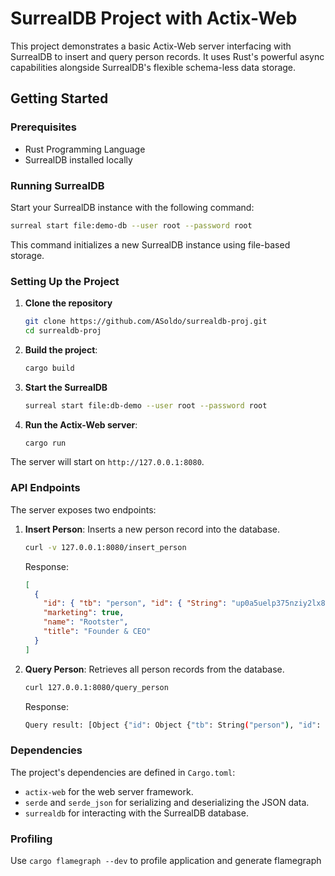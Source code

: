 # SurrealDB Project with Actix-Web

This project demonstrates a basic Actix-Web server interfacing with SurrealDB to insert and query person records. It uses Rust's powerful async capabilities alongside SurrealDB's flexible schema-less data storage.

## Getting Started

### Prerequisites

- Rust Programming Language
- SurrealDB installed locally

### Running SurrealDB

Start your SurrealDB instance with the following command:

```sh
surreal start file:demo-db --user root --password root
```

This command initializes a new SurrealDB instance using file-based storage.

### Setting Up the Project

1. **Clone the repository**

   ```sh
   git clone https://github.com/ASoldo/surrealdb-proj.git
   cd surrealdb-proj
   ```

2. **Build the project**:

   ```sh
   cargo build
   ```

3. **Start the SurrealDB**

   ```sh
   surreal start file:db-demo --user root --password root
   ```

4. **Run the Actix-Web server**:

   ```sh
   cargo run
   ```

The server will start on `http://127.0.0.1:8080`.

### API Endpoints

The server exposes two endpoints:

1. **Insert Person**: Inserts a new person record into the database.

   ```sh
   curl -v 127.0.0.1:8080/insert_person
   ```

   Response:

   ```json
   [
     {
       "id": { "tb": "person", "id": { "String": "up0a5uelp375nziy2lx8" } },
       "marketing": true,
       "name": "Rootster",
       "title": "Founder & CEO"
     }
   ]
   ```

2. **Query Person**: Retrieves all person records from the database.

   ```sh
   curl 127.0.0.1:8080/query_person
   ```

   Response:

   ```sh
   Query result: [Object {"id": Object {"tb": String("person"), "id": Object {"String": String("up0a5uelp375nziy2lx8")}}, "marketing": Bool(true), "name": String("Rootster"), "title": String("Founder & CEO")}]
   ```

### Dependencies

The project's dependencies are defined in `Cargo.toml`:

- `actix-web` for the web server framework.
- `serde` and `serde_json` for serializing and deserializing the JSON data.
- `surrealdb` for interacting with the SurrealDB database.

### Profiling

Use `cargo flamegraph --dev` to profile application and generate flamegraph
